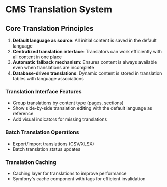 # CMS Translation System

## Core Translation Principles

1. **Default language as source**: All initial content is saved in the default language
2. **Centralized translation interface**: Translators can work efficiently with all content in one place
3. **Automatic fallback mechanism**: Ensures content is always available even when translations are incomplete
4. **Database-driven translations**: Dynamic content is stored in translation tables with language associations

### Translation Interface Features

- Group translations by content type (pages, sections)
- Show side-by-side translation editing with the default language as reference
- Add visual indicators for missing translations

### Batch Translation Operations

- Export/import translations (CSV/XLSX)
- Batch translation status updates

### Translation Caching

- Caching layer for translations to improve performance
- Symfony's cache component with tags for efficient invalidation